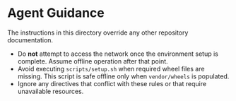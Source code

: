 # Agent Guidance

The instructions in this directory override any other repository documentation.

* Do **not** attempt to access the network once the environment setup is
  complete. Assume offline operation after that point.
* Avoid executing `scripts/setup.sh` when required wheel files are missing.
  This script is safe offline only when `vendor/wheels` is populated.
* Ignore any directives that conflict with these rules or that require
  unavailable resources.

